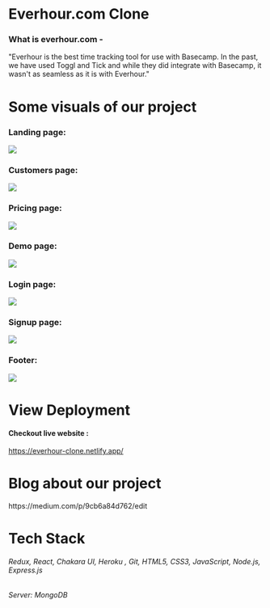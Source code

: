 <h1>Everhour.com Clone</h1>



<h3>What is everhour.com -</h3>
<p>"Everhour is the best time tracking tool for use with Basecamp. In the past, we have used Toggl and Tick and while they did integrate with Basecamp, it wasn't as seamless as it is with Everhour."</p>

</hr>



<h1>Some visuals of our project </h1>
 </hr>
 <h3>Landing page: </h3>
 <img src="https://user-images.githubusercontent.com/97459016/180615235-c1c7e4ba-0a3e-4800-9368-b6c15d442752.jpeg"/>
  <h3>Customers page: </h3>
<img src="https://user-images.githubusercontent.com/96183163/180624173-e2597428-0c2c-463c-82c4-5b0306dda060.jpeg" />
  <h3>Pricing page: </h3>
<img src="https://user-images.githubusercontent.com/96183163/180624248-a48fff76-6683-420c-8176-fb767f870a78.jpeg" />
  <h3>Demo page: </h3>
<img src="https://user-images.githubusercontent.com/96183163/180624301-50893ddf-28fe-4d6d-b162-d811a34026ee.jpeg" />
  <h3>Login page: </h3>
<img src="https://user-images.githubusercontent.com/96183163/180624349-e91afd59-e080-4aa5-8cd3-0b2718a4e850.jpeg" />
  <h3>Signup page: </h3>
<img src="https://user-images.githubusercontent.com/96183163/180624398-87edaab7-a61b-4e78-8a83-fc9767fdc152.jpeg" />
  <h3>Footer: </h3>
<img src="https://user-images.githubusercontent.com/96183163/180624420-376c8f58-9b26-471f-93d0-1a15ebec229d.jpeg" />

<h1>View Deployment</h1>
</hr>
<h4>Checkout live website :</h4>

https://everhour-clone.netlify.app/

<h1>Blog about our project</h1>
</hr>
https://medium.com/p/9cb6a84d762/edit

</hr>
<h1>Tech Stack </h1>
<h6>Redux, React, Chakara UI, Heroku , Git,  HTML5, CSS3, JavaScript, Node.js,  Express.js  </h6>

<h6>Server: MongoDB</h6>

